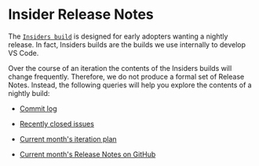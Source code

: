 # Insider Release Notes

The
[`Insiders build`](https://code.visualstudio.com/blogs/2016/05/23/evolution-of-insiders)
is designed for early adopters wanting a nightly release. In fact, Insiders
builds are the builds we use internally to develop VS Code.

Over the course of an iteration the contents of the Insiders builds will change
frequently. Therefore, we do not produce a formal set of Release Notes. Instead,
the following queries will help you explore the contents of a nightly build:

* [Commit log](https://github.com/microsoft/vscode/commits/main)

* [Recently closed issues](https://github.com/microsoft/vscode/issues?utf8=%E2%9C%93&q=is%3Aissue+is%3Aclosed) 

* [Current month's iteration plan](https://github.com/microsoft/vscode/issues?utf8=%E2%9C%93&q=is%3Aissue+label%3Aiteration-plan+)

* [Current month's Release Notes on GitHub](https://github.com/microsoft/vscode-docs/blob/vnext/release-notes)
